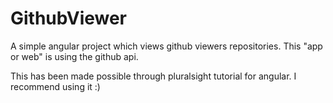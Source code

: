 # GithubViewer
A simple angular project which views github viewers repositories. This "app or web" is using the github api.

This has been made possible through pluralsight tutorial for angular. I recommend using it :)
